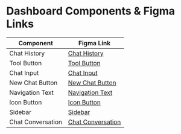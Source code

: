 # Dashboard Components & Figma Links

| Component           | Figma Link |
|---------------------|-----------------------------------------------------------------------------------------------------------------------------------|
| Chat History        | [Chat History](https://www.figma.com/design/8dak7GzHKjiMohUxhu9M9A/beth-assistant-design-system-file?node-id=404-15738&t=3j8D5hgF88vQFZyi-4) |
| Tool Button         | [Tool Button](https://www.figma.com/design/8dak7GzHKjiMohUxhu9M9A/beth-assistant-design-system-file?node-id=4027-42514&t=3j8D5hgF88vQFZyi-11) |
| Chat Input          | [Chat Input](https://www.figma.com/design/8dak7GzHKjiMohUxhu9M9A/beth-assistant-design-system-file?node-id=4027-42334&t=3j8D5hgF88vQFZyi-11) |
| New Chat Button     | [New Chat Button](https://www.figma.com/design/8dak7GzHKjiMohUxhu9M9A/beth-assistant-design-system-file?node-id=4027-42390&t=3j8D5hgF88vQFZyi-11) |
| Navigation Text     | [Navigation Text](https://www.figma.com/design/8dak7GzHKjiMohUxhu9M9A/beth-assistant-design-system-file?node-id=4027-42436&t=3j8D5hgF88vQFZyi-11) |
| Icon Button         | [Icon Button](https://www.figma.com/design/8dak7GzHKjiMohUxhu9M9A/beth-assistant-design-system-file?node-id=4027-42459&t=3j8D5hgF88vQFZyi-11) |
| Sidebar             | [Sidebar](https://www.figma.com/design/8dak7GzHKjiMohUxhu9M9A/beth-assistant-design-system-file?node-id=4027-42529&t=3j8D5hgF88vQFZyi-11) |
| Chat Conversation   | [Chat Conversation](https://www.figma.com/design/8dak7GzHKjiMohUxhu9M9A/beth-assistant-design-system-file?node-id=4027-18954&t=3j8D5hgF88vQFZyi-4) | 